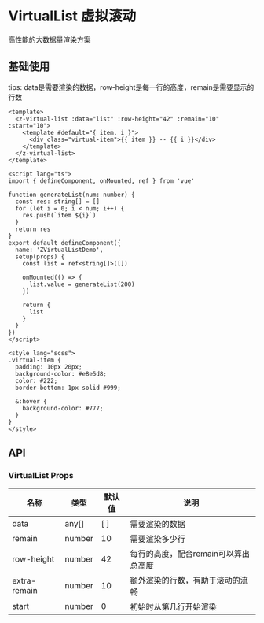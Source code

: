 # VirtualList 虚拟滚动
高性能的大数据量渲染方案

## 基础使用
tips: data是需要渲染的数据，row-height是每一行的高度，remain是需要显示的行数

<z-virtual-list :data="list" :row-height="42" :remain="10">
  <template #default="{ item, i }">
    <div class="virtual-item">{{ item }} -- {{ i }}</div>
  </template>
</z-virtual-list>

<script lang="ts">
import { defineComponent, onMounted, ref } from 'vue'

function generateList(num: number) {
  const res: string[] = []
  for (let i = 0; i < num; i++) {
    res.push(`item ${i}`)
  }
  return res
}
export default defineComponent({
  name: 'ZVirtualListDemo',
  setup(props) {
    const list = ref<string[]>([])

    onMounted(() => {
      list.value = generateList(200)
    })

    return {
      list
    }
  }
})
</script>

<style lang="scss">
.virtual-item {
  padding: 10px 20px;
  background-color: #e8e5d8;
  color: #222;
  border-bottom: 1px solid #999;

  &:hover {
    background-color: #777;
  }
}
</style>


```vue
<template>
  <z-virtual-list :data="list" :row-height="42" :remain="10" :start="10">
    <template #default="{ item, i }">
      <div class="virtual-item">{{ item }} -- {{ i }}</div>
    </template>
  </z-virtual-list>
</template>

<script lang="ts">
import { defineComponent, onMounted, ref } from 'vue'

function generateList(num: number) {
  const res: string[] = []
  for (let i = 0; i < num; i++) {
    res.push(`item ${i}`)
  }
  return res
}
export default defineComponent({
  name: 'ZVirtualListDemo',
  setup(props) {
    const list = ref<string[]>([])

    onMounted(() => {
      list.value = generateList(200)
    })

    return {
      list
    }
  }
})
</script>

<style lang="scss">
.virtual-item {
  padding: 10px 20px;
  background-color: #e8e5d8;
  color: #222;
  border-bottom: 1px solid #999;

  &:hover {
    background-color: #777;
  }
}
</style>

```

## API

### VirtualList Props

| 名称  | 类型           | 默认值    | 说明     |
| ----- | -------------- | --------- | -------- |
| data | any[]  | [ ] | 需要渲染的数据 |
| remain  | number | 10 | 需要渲染多少行 |
| row-height  | number | 42 | 每行的高度，配合remain可以算出总高度 |
| extra-remain  | number | 10 | 额外渲染的行数，有助于滚动的流畅 |
| start  | number | 0 | 初始时从第几行开始渲染 |
